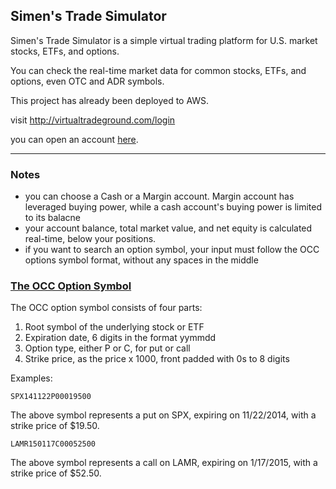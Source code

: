 ## Simen's Trade Simulator

Simen's Trade Simulator is a simple virtual trading platform for U.S. market stocks, ETFs, and options.

You can check the real-time market data for common stocks, ETFs, and options, even OTC and ADR symbols.

This project has already been deployed to AWS.

visit http://virtualtradeground.com/login

you can open an account [here](http://virtualtradeground.com/signup).

----
### Notes
* you can choose a Cash or a Margin account. Margin account has leveraged buying power, while a cash account's buying power is limited to its balacne
* your account balance, total market value, and net equity is calculated real-time, below your positions.
* if you want to search an option symbol, your input must follow the OCC options symbol format, without any spaces in the middle


### [The OCC Option Symbol](https://en.wikipedia.org/wiki/Option_symbol)

The OCC option symbol consists of four parts:

1. Root symbol of the underlying stock or ETF
2. Expiration date, 6 digits in the format yymmdd
3. Option type, either P or C, for put or call
4. Strike price, as the price x 1000, front padded with 0s to 8 digits

Examples:

`SPX141122P00019500`

The above symbol represents a put on SPX, expiring on 11/22/2014, with a strike price of $19.50.

`LAMR150117C00052500`

The above symbol represents a call on LAMR, expiring on 1/17/2015, with a strike price of $52.50.